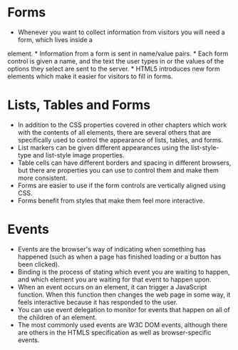 # Forms
* Whenever you want to collect information from
visitors you will need a form, which lives inside a
<form> element.
* Information from a form is sent in name/value pairs.
* Each form control is given a name, and the text the
user types in or the values of the options they select
are sent to the server.
*  HTML5 introduces new form elements which make it
easier for visitors to fill in forms.

# Lists, Tables and Forms
* In addition to the CSS properties covered in other
chapters which work with the contents of all elements,
there are several others that are specifically used to
control the appearance of lists, tables, and forms.
* List markers can be given different appearances
using the list-style-type and list-style image
properties.
* Table cells can have different borders and spacing in
different browsers, but there are properties you can
use to control them and make them more consistent.
* Forms are easier to use if the form controls are
vertically aligned using CSS.
* Forms benefit from styles that make them feel more
interactive.

# Events
* Events are the browser's way of indicating when
something has happened (such as when a page has
finished loading or a button has been clicked).
* Binding is the process of stating which event you are
waiting to happen, and which element you are waiting
for that event to happen upon.
* When an event occurs on an element, it can trigger a
JavaScript function. When this function then changes
the web page in some way, it feels interactive because
it has responded to the user.
* You can use event delegation to monitor for events
that happen on all of the children of an element.
* The most commonly used events are W3C DOM
events, although there are others in the HTMLS
specification as well as browser-specific events. 
